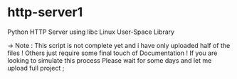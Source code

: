 # http-server1
Python HTTP Server using libc Linux User-Space Library

-> Note : This script is not complete yet and i have only uploaded half of the files ! Others just require some final touch of Documentation ! If you are looking to simulate this process Please wait for some days and let me upload full project ;
